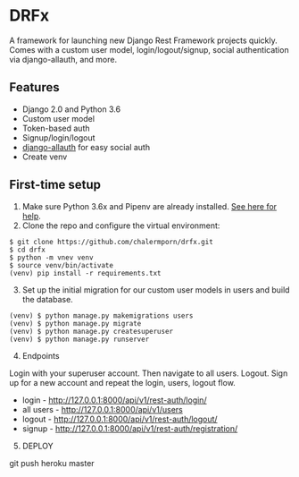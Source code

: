 # DRFx

A framework for launching new Django Rest Framework projects quickly. Comes with a custom user model, login/logout/signup, social authentication via django-allauth, and more.

## Features

- Django 2.0 and Python 3.6
- Custom user model
- Token-based auth
- Signup/login/logout
- [django-allauth](https://github.com/pennersr/django-allauth) for easy social auth
- Create venv

## First-time setup

1.  Make sure Python 3.6x and Pipenv are already installed. [See here for help](https://djangoforbeginners.com/initial-setup/).
2.  Clone the repo and configure the virtual environment:

```
$ git clone https://github.com/chalermporn/drfx.git
$ cd drfx
$ python -m vnev venv
$ source venv/bin/activate
(venv) pip install -r requirements.txt
```

3.  Set up the initial migration for our custom user models in users and build the database.

```
(venv) $ python manage.py makemigrations users
(venv) $ python manage.py migrate
(venv) $ python manage.py createsuperuser
(venv) $ python manage.py runserver
```

4.  Endpoints

Login with your superuser account. Then navigate to all users. Logout. Sign up for a new account and repeat the login, users, logout flow.

- login - http://127.0.0.1:8000/api/v1/rest-auth/login/
- all users - http://127.0.0.1:8000/api/v1/users
- logout - http://127.0.0.1:8000/api/v1/rest-auth/logout/
- signup - http://127.0.0.1:8000/api/v1/rest-auth/registration/

5.  DEPLOY

git push heroku master
